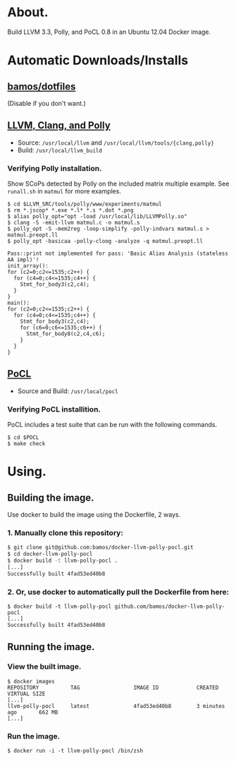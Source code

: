 # About.
Build LLVM 3.3, Polly, and PoCL 0.8 in an Ubuntu 12.04 Docker image.

# Automatic Downloads/Installs
## [bamos/dotfiles](https://github.com/bamos/dotfiles)
  (Disable if you don't want.)

## [LLVM, Clang, and Polly](http://llvm.org/releases/download.html#3.3)
+ Source: `/usr/local/llvm` and `/usr/local/llvm/tools/{clang,polly}`
+ Build: `/usr/local/llvm_build`

### Verifying Polly installation.

Show SCoPs detected by Polly on the included matrix multiple example.
See `runall.sh` in `matmul` for more examples.

```
$ cd $LLVM_SRC/tools/polly/www/experiments/matmul
$ rm *.jscop* *.exe *.l* *.s *.dot *.png
$ alias polly_opt="opt -load /usr/local/lib/LLVMPolly.so"
$ clang -S -emit-llvm matmul.c -o matmul.s
$ polly_opt -S -mem2reg -loop-simplify -polly-indvars matmul.s > matmul.preopt.ll
$ polly_opt -basicaa -polly-cloog -analyze -q matmul.preopt.ll

Pass::print not implemented for pass: 'Basic Alias Analysis (stateless AA impl)'!
init_array():
for (c2=0;c2<=1535;c2++) {
  for (c4=0;c4<=1535;c4++) {
    Stmt_for_body3(c2,c4);
  }
}
main():
for (c2=0;c2<=1535;c2++) {
  for (c4=0;c4<=1535;c4++) {
    Stmt_for_body3(c2,c4);
    for (c6=0;c6<=1535;c6++) {
      Stmt_for_body8(c2,c4,c6);
    }
  }
}
```

## [PoCL](http://pocl.sourceforge.net/download.html)
+ Source and Build: `/usr/local/pocl`

### Verifying PoCL installition.

PoCL includes a test suite that can be run with the following commands.

```
$ cd $POCL
$ make check
```

# Using.

## Building the image.
Use docker to build the image using the Dockerfile, 2 ways.

### 1. Manually clone this repository:

```Bash
$ git clone git@github.com:bamos/docker-llvm-polly-pocl.git
$ cd docker-llvm-polly-pocl
$ docker build -t llvm-polly-pocl .
[...]
Successfully built 4fad53ed40b8
```

### 2. Or, use docker to automatically pull the Dockerfile from here:

```
$ docker build -t llvm-polly-pocl github.com/bamos/docker-llvm-polly-pocl
[...]
Successfully built 4fad53ed40b8
```

## Running the image.

### View the built image.

```
$ docker images
REPOSITORY          TAG                 IMAGE ID            CREATED             VIRTUAL SIZE
[...]
llvm-polly-pocl     latest              4fad53ed40b8        3 minutes ago       662 MB
[...]
```

### Run the image.

```
$ docker run -i -t llvm-polly-pocl /bin/zsh
```

